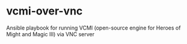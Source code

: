 # vcmi-over-vnc
Ansible playbook for running VCMI (open-source engine for Heroes of Might and Magic III) via VNC server
